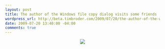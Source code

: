 ```yaml
--- 
layout: post
title: The author of the Windows file copy dialog visits some friends
wordpress_url: http://beta.timbroder.com/2009/07/20/the-author-of-the-windows-file-copy-dialog-visits-some-friends/
date: 2009-07-20 13:40:00 -04:00
comments: true
---
```

<div class="separator" style="clear: both; text-align: center;"><a bitly="BITLY_PROCESSED" href="http://imgs.xkcd.com/comics/estimation.png" imageanchor="1" style="margin-left: 1em; margin-right: 1em;"><img border="0" src="http://imgs.xkcd.com/comics/estimation.png" /></a></div>
